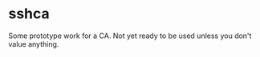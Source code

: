 sshca
======

Some prototype work for a CA. Not yet ready to be used unless you don't value anything.
